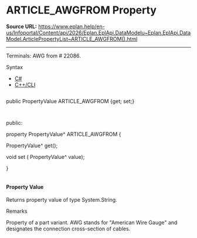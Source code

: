 # ARTICLE_AWGFROM Property

**Source URL:** https://www.eplan.help/en-us/Infoportal/Content/api/2026/Eplan.EplApi.DataModelu~Eplan.EplApi.DataModel.ArticlePropertyList~ARTICLE_AWGFROM().html

---

Terminals: AWG from # 22086.

Syntax

- [C#](#i-syntax-CS)
- [C++/CLI](#i-syntax-CPP2005)

```
```
public PropertyValue ARTICLE_AWGFROM {get; set;}
```
```

```
```
public:

property PropertyValue^ ARTICLE_AWGFROM {

   PropertyValue^ get();

   void set (    PropertyValue^ value);

}
```
```

#### Property Value

Returns property value of type System.String.

Remarks

Property of a part variant. AWG stands for "American Wire Gauge" and designates the connection cross-section of cables.
